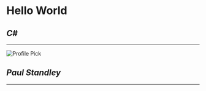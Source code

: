 # Hello World

## _C#_

---

![Profile Pick](http://res.cloudinary.com/pieol2/image/upload/v1516543296/profile-small.png)

## *_Paul Standley_*

---